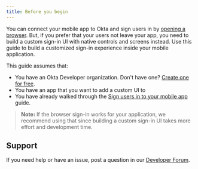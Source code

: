 ```yaml
---
title: Before you begin
---
```

You can connect your mobile app to Okta and sign users in by [opening a browser](/docs/guides/sign-into-mobile-app/before-you-begin/). But, if you prefer that your users not leave your app, you need to build a custom sign-in UI with native controls and screens instead. Use this guide to build a customized sign-in experience inside your mobile application.

This guide assumes that:

* You have an Okta Developer organization. Don't have one? [Create one for free](https://developer.okta.com/signup).
* You have an app that you want to add a custom UI to
* You have already walked through the [Sign users in to your mobile app](/docs/guides/sign-into-mobile-app/) guide.

> **Note:** If the browser sign-in works for your application, we recommend using that since building a custom sign-in UI takes more effort and development time.

<StackSelector snippet="sample" />

## Support

If you need help or have an issue, post a question in our [Developer Forum](https://devforum.okta.com).

<NextSectionLink/>
